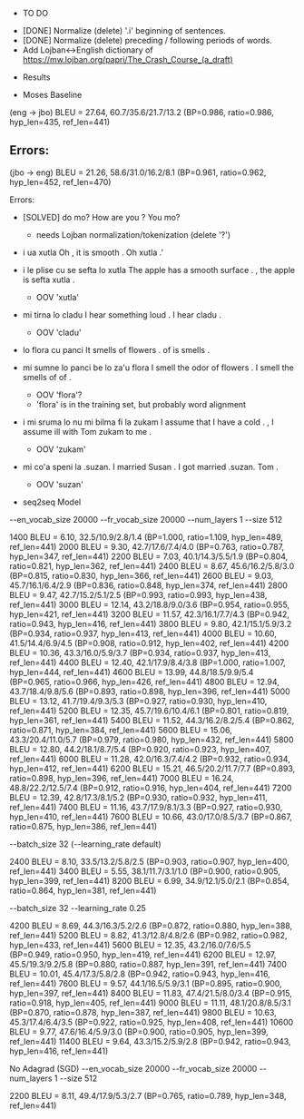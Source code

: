 * TO DO

- [DONE] Normalize (delete) '.i' beginning of sentences.
- [DONE] Normalize (delete) preceding / following periods of words.
- Add Lojban<->English dictionary of https://mw.lojban.org/papri/The_Crash_Course_(a_draft)


* Results

- Moses Baseline

(eng -> jbo)
BLEU = 27.64, 60.7/35.6/21.7/13.2 (BP=0.986, ratio=0.986, hyp_len=435, ref_len=441)

Errors:
-

(jbo -> eng)
BLEU = 21.26, 58.6/31.0/16.2/8.1 (BP=0.961, ratio=0.962, hyp_len=452, ref_len=470)

Errors:
- [SOLVED] do mo?  How are you ?   You mo?
    - needs Lojban normalization/tokenization (delete '?')
- i ua xutla      Oh , it is smooth .     Oh xutla .'
- i le plise cu se sefta lo xutla The apple has a smooth surface .        , the apple is sefta xutla .
    - OOV 'xutla'
- mi tirna lo cladu       I hear something loud . I hear cladu .
    - OOV 'cladu'
- lo flora cu panci       It smells of flowers .  of is smells .
- mi sumne lo panci be lo za'u flora      I smell the odor of flowers .   I smell the smells of of .
    - OOV 'flora'?
    - 'flora' is in the training set, but probably word alignment
- i mi sruma lo nu mi bilma fi la zukam   I assume that I have a cold .   , I assume ill with Tom zukam to me .
    - OOV 'zukam'
- mi co'a speni la .suzan.        I married Susan .       I got married .suzan. Tom .
    - OOV 'suzan'



- seq2seq Model

--en_vocab_size 20000 --fr_vocab_size 20000 --num_layers 1 --size 512

1400    BLEU = 6.10, 32.5/10.9/2.8/1.4 (BP=1.000, ratio=1.109, hyp_len=489, ref_len=441)
2000    BLEU = 9.30, 42.7/17.6/7.4/4.0 (BP=0.763, ratio=0.787, hyp_len=347, ref_len=441)
2200    BLEU = 7.03, 40.1/14.3/5.5/1.9 (BP=0.804, ratio=0.821, hyp_len=362, ref_len=441)
2400    BLEU = 8.67, 45.6/16.2/5.8/3.0 (BP=0.815, ratio=0.830, hyp_len=366, ref_len=441)
2600    BLEU = 9.03, 45.7/16.1/6.4/2.9 (BP=0.836, ratio=0.848, hyp_len=374, ref_len=441)
2800    BLEU = 9.47, 42.7/15.2/5.1/2.5 (BP=0.993, ratio=0.993, hyp_len=438, ref_len=441)
3000    BLEU = 12.14, 43.2/18.8/9.0/3.6 (BP=0.954, ratio=0.955, hyp_len=421, ref_len=441)
3200    BLEU = 11.57, 42.3/16.1/7.7/4.3 (BP=0.942, ratio=0.943, hyp_len=416, ref_len=441)
3800    BLEU = 9.80, 42.1/15.1/5.9/3.2 (BP=0.934, ratio=0.937, hyp_len=413, ref_len=441)
4000    BLEU = 10.60, 41.5/14.4/6.9/4.5 (BP=0.908, ratio=0.912, hyp_len=402, ref_len=441)
4200    BLEU = 10.36, 43.3/16.0/5.9/3.7 (BP=0.934, ratio=0.937, hyp_len=413, ref_len=441)
4400    BLEU = 12.40, 42.1/17.9/8.4/3.8 (BP=1.000, ratio=1.007, hyp_len=444, ref_len=441)
4600    BLEU = 13.99, 44.8/18.5/9.9/5.4 (BP=0.965, ratio=0.966, hyp_len=426, ref_len=441)
4800    BLEU = 12.94, 43.7/18.4/9.8/5.6 (BP=0.893, ratio=0.898, hyp_len=396, ref_len=441)
5000    BLEU = 13.12, 41.7/19.4/9.3/5.3 (BP=0.927, ratio=0.930, hyp_len=410, ref_len=441)
5200    BLEU = 12.35, 45.7/19.6/10.4/6.1 (BP=0.801, ratio=0.819, hyp_len=361, ref_len=441)
5400    BLEU = 11.52, 44.3/16.2/8.2/5.4 (BP=0.862, ratio=0.871, hyp_len=384, ref_len=441)
5600    BLEU = 15.06, 43.3/20.4/11.0/5.7 (BP=0.979, ratio=0.980, hyp_len=432, ref_len=441)
5800    BLEU = 12.80, 44.2/18.1/8.7/5.4 (BP=0.920, ratio=0.923, hyp_len=407, ref_len=441)
6000    BLEU = 11.28, 42.0/16.3/7.4/4.2 (BP=0.932, ratio=0.934, hyp_len=412, ref_len=441)
6200    BLEU = 15.21, 46.5/20.2/11.7/7.7 (BP=0.893, ratio=0.898, hyp_len=396, ref_len=441)
7000    BLEU = 16.24, 48.8/22.2/12.5/7.4 (BP=0.912, ratio=0.916, hyp_len=404, ref_len=441)
7200    BLEU = 12.39, 42.8/17.3/8.1/5.2 (BP=0.930, ratio=0.932, hyp_len=411, ref_len=441)
7400    BLEU = 11.16, 43.7/17.9/8.1/3.3 (BP=0.927, ratio=0.930, hyp_len=410, ref_len=441)
7600    BLEU = 10.66, 43.0/17.0/8.5/3.7 (BP=0.867, ratio=0.875, hyp_len=386, ref_len=441)

--batch_size 32 (--learning_rate default)

2400    BLEU = 8.10, 33.5/13.2/5.8/2.5 (BP=0.903, ratio=0.907, hyp_len=400, ref_len=441)
3400    BLEU = 5.55, 38.1/11.7/3.1/1.0 (BP=0.900, ratio=0.905, hyp_len=399, ref_len=441)
8200    BLEU = 6.99, 34.9/12.1/5.0/2.1 (BP=0.854, ratio=0.864, hyp_len=381, ref_len=441)

--batch_size 32 --learning_rate 0.25

4200    BLEU = 8.69, 44.3/16.3/5.2/2.6 (BP=0.872, ratio=0.880, hyp_len=388, ref_len=441)
5200    BLEU = 8.82, 41.3/12.8/4.8/2.6 (BP=0.982, ratio=0.982, hyp_len=433, ref_len=441)
5600    BLEU = 12.35, 43.2/16.0/7.6/5.5 (BP=0.949, ratio=0.950, hyp_len=419, ref_len=441)
6200    BLEU = 12.97, 45.5/19.3/9.2/5.8 (BP=0.880, ratio=0.887, hyp_len=391, ref_len=441)
7400    BLEU = 10.01, 45.4/17.3/5.8/2.8 (BP=0.942, ratio=0.943, hyp_len=416, ref_len=441)
7600    BLEU = 9.57, 44.1/16.5/5.9/3.1 (BP=0.895, ratio=0.900, hyp_len=397, ref_len=441)
8400    BLEU = 11.83, 47.4/21.5/8.0/3.4 (BP=0.915, ratio=0.918, hyp_len=405, ref_len=441)
9000    BLEU = 11.11, 48.1/20.8/8.5/3.1 (BP=0.870, ratio=0.878, hyp_len=387, ref_len=441)
9800    BLEU = 10.63, 45.3/17.4/6.4/3.5 (BP=0.922, ratio=0.925, hyp_len=408, ref_len=441)
10600   BLEU = 9.77, 47.6/16.4/5.9/3.0 (BP=0.900, ratio=0.905, hyp_len=399, ref_len=441)
11400   BLEU = 9.64, 43.3/15.2/5.9/2.8 (BP=0.942, ratio=0.943, hyp_len=416, ref_len=441)

No Adagrad (SGD) --en_vocab_size 20000 --fr_vocab_size 20000 --num_layers 1 --size 512

2200    BLEU = 8.11, 49.4/17.9/5.3/2.7 (BP=0.765, ratio=0.789, hyp_len=348, ref_len=441)
